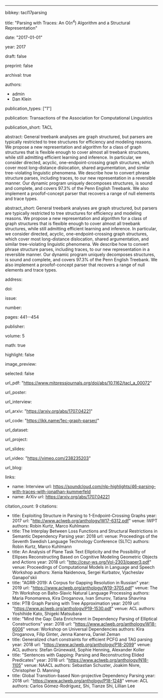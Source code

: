 ---

bibkey: tacl17parsing

title: "Parsing with Traces: An O($n^4$) Algorithm and a Structural Representation"

date: "2017-01-01"

year: 2017

draft: false

preprint: false

archival: true

authors: 
- admin
- Dan Klein

publication_types: ["1"]

publication: Transactions of the Association for Computational Linguistics

publication_short: TACL

abstract: General treebank analyses are graph structured, but parsers are typically restricted to tree structures for efficiency and modeling reasons.  We propose a new representation and algorithm for a class of graph structures that is flexible enough to cover almost all treebank structures, while still admitting efficient learning and inference. In particular, we consider directed, acyclic, one-endpoint-crossing graph structures, which cover most long-distance dislocation, shared argumentation, and similar tree-violating linguistic phenomena. We describe how to convert phrase structure parses, including traces, to our new representation in a reversible manner. Our dynamic program uniquely decomposes structures, is sound and complete, and covers 97.3% of the Penn English Treebank. We also implement a proofof-concept parser that recovers a range of null elements and trace types.

abstract_short: General treebank analyses are graph structured, but parsers are typically restricted to tree structures for efficiency and modeling reasons.  We propose a new representation and algorithm for a class of graph structures that is flexible enough to cover almost all treebank structures, while still admitting efficient learning and inference. In particular, we consider directed, acyclic, one-endpoint-crossing graph structures, which cover most long-distance dislocation, shared argumentation, and similar tree-violating linguistic phenomena. We describe how to convert phrase structure parses, including traces, to our new representation in a reversible manner. Our dynamic program uniquely decomposes structures, is sound and complete, and covers 97.3% of the Penn English Treebank. We also implement a proofof-concept parser that recovers a range of null elements and trace types.

address: 

doi: 

issue: 

number: 

pages: 441--454

publisher: 

volume: 5

math: true

highlight: false

image_preview: 

selected: false

url_pdf: "https://www.mitpressjournals.org/doi/abs/10.1162/tacl_a_00072"

url_poster: 

url_interview: 

url_arxiv: "https://arxiv.org/abs/1707.04221"

url_code: "https://jkk.name/1ec-graph-parser/"

url_dataset: 

url_project: 

url_slides: 

url_video: "https://vimeo.com/238235203"

url_blog: 

links: 
- name: Interview
  url: https://soundcloud.com/nlp-highlights/46-parsing-with-traces-with-jonathan-kummerfeld
- name: ArXiv
  url: https://arxiv.org/abs/1707.04221

citation_count: 9
citations:
- title: Exploiting Structure in Parsing to 1-Endpoint-Crossing Graphs
  year: 2017
  url: "http://www.aclweb.org/anthology/W17-6312.pdf"
  venue: IWPT
  authors: Robin Kurtz, Marco Kuhlmann
- title: The Interplay Between Loss Functions and Structural Restrictions in Semantic Dependency Parsing
  year: 2018
  url: 
  venue: Proceedings of the Seventh Swedish Language Technology Conference (SLTC)
  authors: Robin Kurtz, Marco Kuhlmann
- title: An Analysis of Plane Task Text Ellipticity and the Possibility of Ellipses Reconstructing Based on Cognitive Modeling Geometric Objects and Actions
  year: 2018
  url: "http://ceur-ws.org/Vol-2303/paper3.pdf"
  venue: Proceedings of Computational Models in Language and Speech Workshop
  authors: Xenia Naidenova, Sergei Kurbatov, Vjacheslav Ganapol'skii
- title: "AGRR-2019: A Corpus for Gapping Resolution in Russian"
  year: 2019
  url: "https://www.aclweb.org/anthology/W19-3705.pdf"
  venue: The 7th Workshop on Balto-Slavic Natural Language Processing
  authors: Maria Ponomareva, Kira Droganova, Ivan Smurov, Tatiana Shavrina
- title: PTB Graph Parsing with Tree Approximation
  year: 2019
  url: "https://www.aclweb.org/anthology/P19-1530.pdf"
  venue: ACL
  authors: Yoshihide Kato, Shigeki Matsubara
- title: "Mind the Gap: Data Enrichment in Dependency Parsing of Elliptical Constructions"
  year: 2018
  url: "https://www.aclweb.org/anthology/W18-6006"
  venue: Workshop on Universal Dependencies
  authors: Kira Droganova, Filip Ginter, Jenna Kanerva, Daniel Zeman
- title: Generalized chart constraints for efficient PCFG and TAG parsing
  year: 2018
  url: "https://www.aclweb.org/anthology/P18-2099"
  venue: ACL
  authors: Stefan Grünewald, Sophie Henning, Alexander Koller
- title: "Sentences with Gapping: Parsing and Reconstructing Elided Predicates"
  year: 2018
  url: "https://www.aclweb.org/anthology/N18-1105"
  venue: NAACL
  authors: Sebastian Schuster, Joakim Nivre, Christopher D. Manning
- title: Global Transition-based Non-projective Dependency Parsing
  year: 2018
  url: "https://www.aclweb.org/anthology/P18-1248"
  venue: ACL
  authors: Carlos G&oacute;mez-Rodr&iacute;guez, Shi, Tianze Shi, Lillian Lee


---